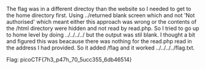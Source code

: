 The flag was in a different directoy than the website so I needed to get to the home directory first. Using ../returned blank screen which and not 'Not authorised' which meant either this approach was wrong or the contents of 
the /html directory were hidden and not read by read.php. So I tried to go up to home level by doing ../../../../ but the output was stil blank. I thought a bit and figured this was beacause there was nothing for the read.php
read in the address I had provided. So it added /flag and it worked ../../../../flag.txt.

Flag: picoCTF{7h3_p47h_70_5ucc355_6db46514}
